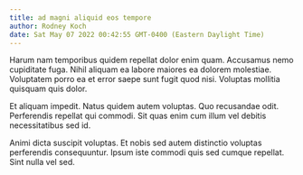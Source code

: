 ```yaml
---
title: ad magni aliquid eos tempore
author: Rodney Koch
date: Sat May 07 2022 00:42:55 GMT-0400 (Eastern Daylight Time)
---
```

Harum nam temporibus quidem repellat dolor enim quam. Accusamus nemo cupiditate fuga. Nihil aliquam ea labore maiores ea dolorem molestiae. Voluptatem porro ea et error saepe sunt fugit quod nisi. Voluptas mollitia quisquam quis dolor.

 Et aliquam impedit. Natus quidem autem voluptas. Quo recusandae odit. Perferendis repellat qui commodi. Sit quas enim cum illum vel debitis necessitatibus sed id.

 Animi dicta suscipit voluptas. Et nobis sed autem distinctio voluptas perferendis consequuntur. Ipsum iste commodi quis sed cumque repellat. Sint nulla vel sed.